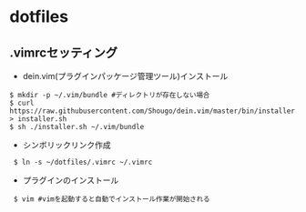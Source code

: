 # dotfiles

## .vimrcセッティング
- dein.vim(プラグインパッケージ管理ツール)インストール
```
$ mkdir -p ~/.vim/bundle #ディレクトリが存在しない場合
$ curl https://raw.githubusercontent.com/Shougo/dein.vim/master/bin/installer.sh > installer.sh
$ sh ./installer.sh ~/.vim/bundle
```

- シンボリックリンク作成
```
 $ ln -s ~/dotfiles/.vimrc ~/.vimrc
```

- プラグインのインストール
```
 $ vim #vimを起動すると自動でインストール作業が開始される
```
